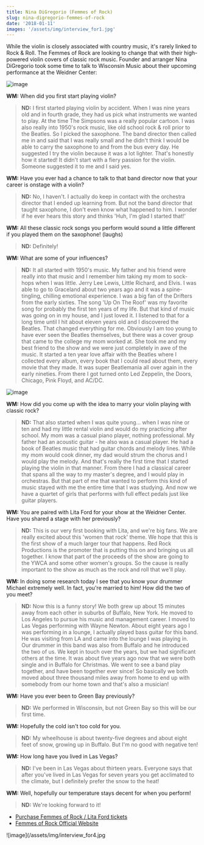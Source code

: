 ```yaml
---
title: Nina DiGregorio (Femmes of Rock)
slug: nina-digregorio-femmes-of-rock
date: '2018-01-11'
images: '/assets/img/interview_for1.jpg'
---
```


While the violin is closely associated with country music, it's rarely linked to Rock & Roll. The Femmes of Rock are looking to change that with their high-powered violin covers of classic rock music. Founder and arranger Nina DiGregorio took some time to talk to Wisconsin Music about their upcoming performance at the Weidner Center:

![image](/assets/img/interview_for2.jpg)

**WM:**
When did you first start playing violin?

> **ND:** I first started playing violin by accident. When I was nine years old and in fourth grade, they had us pick what instruments we wanted to play. At the time The Simpsons was a really popular cartoon. I was also really into 1950's rock music, like old school rock & roll prior to the Beatles. So I picked the saxophone. The band director then called me in and said that I was really small and he didn't think I would be able to carry the saxophone to and from the bus every day. He suggested I try the violin because it was a lot lighter. That's honestly how it started! It didn't start with a fiery passion for the violin. Someone suggested it to me and I said yes. 

**WM:**
Have you ever had a chance to talk to that band director now that your career is onstage with a violin? 

> **ND:** No, I haven't. I actually do keep in contact with the orchestra director that I ended up learning from. But not the band director that taught saxophone, I don't even know what happened to him. I wonder if he ever hears this story and thinks 'Huh, I'm glad I started that!'

**WM:**
All these classic rock songs you perform would sound a little different if you played them on the saxophone! (laughs)

> **ND:** Definitely!

**WM:**
What are some of your influences?

> **ND:** It all started with 1950's music. My father and his friend were really into that music and I remember him taking my mom to sock-hops when I was little. Jerry Lee Lewis, Little Richard, and Elvis. I was able to go to Graceland about two years ago and it was a spine-tingling, chilling emotional experience. I was a big fan of the Drifters from the early sixties. The song 'Up On The Roof' was my favorite song for probably the first ten years of my life. But that kind of music was going on in my house, and I just loved it. I listened to that for a long time until I hit about eleven years old and I discovered the Beatles. That changed everything for me. Obviously I am too young to have ever seen the Beatles themselves, but there was a cover group that came to the college my mom worked at. She took me and my best friend to the show and we were just completely in awe of the music. It started a ten year love affair with the Beatles where I collected every album, every book that I could read about them, every movie that they made. It was super Beatlemania all over again in the early nineties. From there I got turned onto Led Zeppelin, the Doors, Chicago, Pink Floyd, and AC/DC.

![image](/assets/img/interview_for3.jpg) 

**WM:**
How did you come up with the idea to marry your violin playing with classic rock?

> **ND:** That also started when I was quite young... when I was nine or ten and had my little rental violin and would do my practicing after school. My mom was a casual piano player, nothing professional. My father had an acoustic guitar - he also was a casual player. He had a book of Beatles music that had guitar chords and melody lines. While my mom would cook dinner, my dad would strum the chorus and I would play the melody. And that's really the first time that I started playing the violin in that manner. From there I had a classical career that spans all the way to my master's degree, and I would play in orchestras. But that part of me that wanted to perform this kind of music stayed with me the entire time that I was studying. And now we have a quartet of girls that performs with full effect pedals just like guitar players.

**WM:**
You are paired with Lita Ford for your show at the Weidner Center. Have you shared a stage with her previously?

> **ND:** This is our very first booking with Lita, and we're big fans. We are really excited about this 'women that rock' theme. We hope that this is the first show of a much larger tour that happens. Red Rock Productions is the promoter that is putting this on and bringing us all together. I know that part of the proceeds of the show are going to the YWCA and some other women's groups. So the cause is really important to the show as much as the rock and roll that we'll play. 

**WM:**
In doing some research today I see that you know your drummer Michael extremely well. In fact, you're married to him! How did the two of you meet?

> **ND:** Now this is a funny story! We both grew up about 15 minutes away from each other in suburbs of Buffalo, New York. He moved to Los Angeles to pursue his music and management career. I moved to Las Vegas performing with Wayne Newton. About eight years ago I was performing in a lounge, I actually played bass guitar for this band. He was visiting from LA and came into the lounge I was playing in. Our drummer in this band was also from Buffalo and he introduced the two of us. We kept in touch over the years, but we had significant others at the time. It was about five years ago now that we were both single and in Buffalo for Christmas. We went to see a band play together, and have been together ever since! So basically we both moved about three thousand miles away from home to end up with somebody from our home town and that's also a musician!

**WM:**
Have you ever been to Green Bay previously? 

> **ND:** We performed in Wisconsin, but not Green Bay so this will be our first time.

**WM:**
Hopefully the cold isn't too cold for you.

> **ND:** My wheelhouse is about twenty-five degrees and about eight feet of snow, growing up in Buffalo. But I'm no good with negative ten!

**WM:**
How long have you lived in Las Vegas?

> **ND:** I've been in Las Vegas about thirteen years. Everyone says that after you've lived in Las Vegas for seven years you get acclimated to the climate, but I definitely prefer the snow to the heat! 

**WM:**
Well, hopefully our temperature stays decent for when you perform!

> **ND:** We're looking forward to it!

* [Purchase Femmes of Rock / Lita Ford tickets](http://www.weidnercenter.com/events/femmes-of-rock/)
* [Femmes of Rock Official Website](https://femmesofrock.com/)

![image](/assets/img/interview_for4.jpg